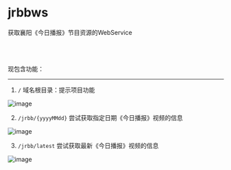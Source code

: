 # jrbbws
获取襄阳《今日播报》节目资源的WebService
<br><br><br><br>

现包含功能：

---

1. `/` 域名根目录：提示项目功能

![image](https://user-images.githubusercontent.com/16408325/80949546-ca2bf000-8e26-11ea-87ba-276719fe6c61.png)

2. `/jrbb/{yyyyMMdd}` 尝试获取指定日期《今日播报》视频的信息

![image](https://user-images.githubusercontent.com/16408325/80950260-188dbe80-8e28-11ea-878d-da35d6fd909e.png)

3. `/jrbb/latest` 尝试获取最新《今日播报》视频的信息

![image](https://user-images.githubusercontent.com/16408325/80950334-38bd7d80-8e28-11ea-8e49-5c5c4f9fbe25.png)
